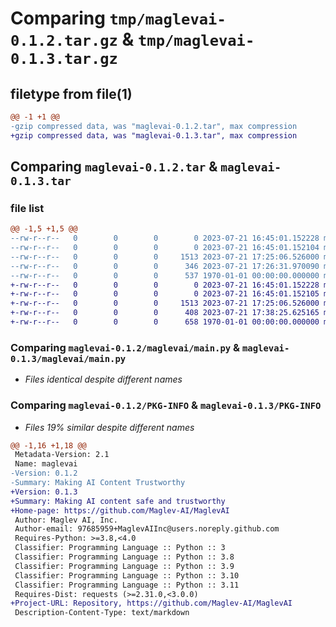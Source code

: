 # Comparing `tmp/maglevai-0.1.2.tar.gz` & `tmp/maglevai-0.1.3.tar.gz`

## filetype from file(1)

```diff
@@ -1 +1 @@
-gzip compressed data, was "maglevai-0.1.2.tar", max compression
+gzip compressed data, was "maglevai-0.1.3.tar", max compression
```

## Comparing `maglevai-0.1.2.tar` & `maglevai-0.1.3.tar`

### file list

```diff
@@ -1,5 +1,5 @@
--rw-r--r--   0        0        0        0 2023-07-21 16:45:01.152228 maglevai-0.1.2/README.md
--rw-r--r--   0        0        0        0 2023-07-21 16:45:01.152104 maglevai-0.1.2/maglevai/__init__.py
--rw-r--r--   0        0        0     1513 2023-07-21 17:25:06.526000 maglevai-0.1.2/maglevai/main.py
--rw-r--r--   0        0        0      346 2023-07-21 17:26:31.970090 maglevai-0.1.2/pyproject.toml
--rw-r--r--   0        0        0      537 1970-01-01 00:00:00.000000 maglevai-0.1.2/PKG-INFO
+-rw-r--r--   0        0        0        0 2023-07-21 16:45:01.152228 maglevai-0.1.3/README.md
+-rw-r--r--   0        0        0        0 2023-07-21 16:45:01.152105 maglevai-0.1.3/maglevai/__init__.py
+-rw-r--r--   0        0        0     1513 2023-07-21 17:25:06.526000 maglevai-0.1.3/maglevai/main.py
+-rw-r--r--   0        0        0      408 2023-07-21 17:38:25.625165 maglevai-0.1.3/pyproject.toml
+-rw-r--r--   0        0        0      658 1970-01-01 00:00:00.000000 maglevai-0.1.3/PKG-INFO
```

### Comparing `maglevai-0.1.2/maglevai/main.py` & `maglevai-0.1.3/maglevai/main.py`

 * *Files identical despite different names*

### Comparing `maglevai-0.1.2/PKG-INFO` & `maglevai-0.1.3/PKG-INFO`

 * *Files 19% similar despite different names*

```diff
@@ -1,16 +1,18 @@
 Metadata-Version: 2.1
 Name: maglevai
-Version: 0.1.2
-Summary: Making AI Content Trustworthy
+Version: 0.1.3
+Summary: Making AI content safe and trustworthy
+Home-page: https://github.com/Maglev-AI/MaglevAI
 Author: Maglev AI, Inc.
 Author-email: 97685959+MaglevAIInc@users.noreply.github.com
 Requires-Python: >=3.8,<4.0
 Classifier: Programming Language :: Python :: 3
 Classifier: Programming Language :: Python :: 3.8
 Classifier: Programming Language :: Python :: 3.9
 Classifier: Programming Language :: Python :: 3.10
 Classifier: Programming Language :: Python :: 3.11
 Requires-Dist: requests (>=2.31.0,<3.0.0)
+Project-URL: Repository, https://github.com/Maglev-AI/MaglevAI
 Description-Content-Type: text/markdown
```

